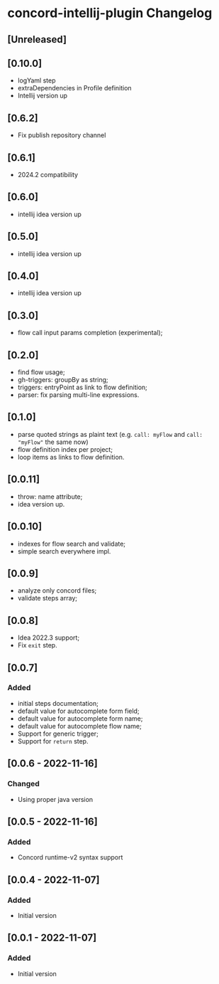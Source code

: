 # concord-intellij-plugin Changelog

## [Unreleased]

## [0.10.0]
- logYaml step
- extraDependencies in Profile definition
- Intellij version up

## [0.6.2]
- Fix publish repository channel

## [0.6.1]
- 2024.2 compatibility

## [0.6.0]
- intellij idea version up

## [0.5.0]
- intellij idea version up

## [0.4.0]
- intellij idea version up

## [0.3.0]
- flow call input params completion (experimental);

## [0.2.0]
- find flow usage;
- gh-triggers: groupBy as string;
- triggers: entryPoint as link to flow definition;
- parser: fix parsing multi-line expressions.

## [0.1.0]
- parse quoted strings as plaint text (e.g. `call: myFlow` and `call: "myFlow"` the same now)
- flow definition index per project;
- loop items as links to flow definition.

## [0.0.11]
- throw: name attribute;
- idea version up.

## [0.0.10]
- indexes for flow search and validate;
- simple search everywhere impl.

## [0.0.9]
- analyze only concord files;
- validate steps array;

## [0.0.8]
- Idea 2022.3 support;
- Fix `exit` step.

## [0.0.7]
### Added
- initial steps documentation;
- default value for autocomplete form field; 
- default value for autocomplete form name;
- default value for autocomplete flow name;
- Support for generic trigger;
- Support for `return` step.

## [0.0.6 - 2022-11-16]
### Changed
- Using proper java version

## [0.0.5 - 2022-11-16]
### Added
- Concord runtime-v2 syntax support

## [0.0.4 - 2022-11-07]
### Added
- Initial version

## [0.0.1 - 2022-11-07]
### Added
- Initial version